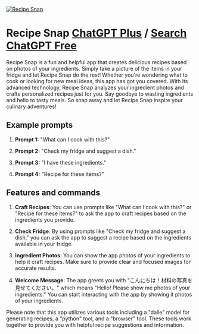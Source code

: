 
[![Recipe Snap](https://files.oaiusercontent.com/file-FIidMA8mTRyF5qi8Qjs7XnSb?se=2123-10-17T03%3A51%3A13Z&sp=r&sv=2021-08-06&sr=b&rscc=max-age%3D31536000%2C%20immutable&rscd=attachment%3B%20filename%3D99bf6ed5-60a0-4905-849a-7c43b6e9882c.png&sig=JezvDdjar9K/goqorlJrEwUHP1iDMAGQ1RHgW8eHHHc%3D)](https://chat.openai.com/g/g-uPFa8qH8y-recipe-snap)

# Recipe Snap [ChatGPT Plus](https://chat.openai.com/g/g-uPFa8qH8y-recipe-snap) / [Search ChatGPT Free](https://gptcall.net/index.html#/?search=Recipe%20Snap)

Recipe Snap is a fun and helpful app that creates delicious recipes based on photos of your ingredients. Simply take a picture of the items in your fridge and let Recipe Snap do the rest! Whether you're wondering what to cook or looking for new meal ideas, this app has got you covered. With its advanced technology, Recipe Snap analyzes your ingredient photos and crafts personalized recipes just for you. Say goodbye to wasting ingredients and hello to tasty meals. So snap away and let Recipe Snap inspire your culinary adventures!

## Example prompts

1. **Prompt 1:** "What can I cook with this?"

2. **Prompt 2:** "Check my fridge and suggest a dish."

3. **Prompt 3:** "I have these ingredients."

4. **Prompt 4:** "Recipe for these items?"

## Features and commands

1. **Craft Recipes**: You can use prompts like "What can I cook with this?" or "Recipe for these items?" to ask the app to craft recipes based on the ingredients you provide.

2. **Check Fridge**: By using prompts like "Check my fridge and suggest a dish," you can ask the app to suggest a recipe based on the ingredients available in your fridge.

3. **Ingredient Photos**: You can show the app photos of your ingredients to help it craft recipes. Make sure to provide clear and focused images for accurate results.

4. **Welcome Message**: The app greets you with "こんにちは！材料の写真を見せてください。" which means "Hello! Please show me photos of your ingredients." You can start interacting with the app by showing it photos of your ingredients.

Please note that this app utilizes various tools including a "dalle" model for generating recipes, a "python" tool, and a "browser" tool. These tools work together to provide you with helpful recipe suggestions and information.


